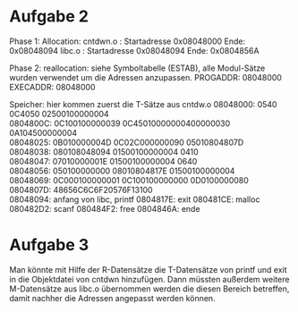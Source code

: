 # Aufgabe 2

Phase 1: Allocation:
	cntdwn.o : Startadresse 0x08048000 Ende: 0x08048094
	libc.o : Startadresse 0x08048094 Ende: 0x0804856A

Phase 2: reallocation:
	 siehe Symboltabelle (ESTAB), alle Modul-Sätze wurden verwendet um die Adressen anzupassen.
	PROGADDR: 08048000
	EXECADDR: 08048000

Speicher:
hier kommen zuerst die T-Sätze aus cntdw.o
08048000:	 0540    0C4050  02500100000004  
0804800C:	 0C100100000039  0C45010000000400000030  0A104500000004  
08048025:	 0B010000004D    0C02C000000090  05010804807D  
08048038: 	 080108048094    01500100000004  0410  
08048047:	 07010000001E    01500100000004  0640  
08048056:	 050100000000    08010804817E    01500100000004  
08048069:	 0C000100000001  0C100100000000  0D0100000080  
0804807D: 	 48656C6C6F20576F13100  
08048094: anfang von libc, printf
0804817E: exit
080481CE: malloc
080482D2: scanf
080484F2: free
0804846A: ende

# Aufgabe 3

Man könnte mit Hilfe der R-Datensätze die T-Datensätze von printf und exit in die Objektdatei von cntdwn hinzufügen. Dann müssten außerdem weitere M-Datensätze aus libc.o übernommen werden die diesen Bereich betreffen, damit nachher die Adressen angepasst werden können. 

